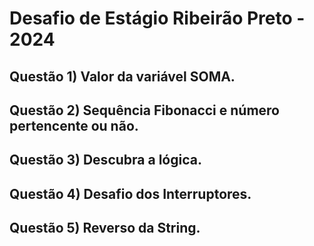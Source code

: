 # Desafio de Estágio Ribeirão Preto - 2024 

## Questão 1) Valor da variável SOMA.

## Questão 2) Sequência Fibonacci e número pertencente ou não.

## Questão 3) Descubra a lógica.

## Questão 4) Desafio dos Interruptores.

## Questão 5) Reverso da String.

